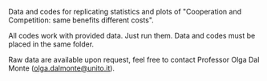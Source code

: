 Data and codes for replicating statistics and plots of "Cooperation and Competition: same benefits different costs".

All codes work with provided data. Just run them. Data and codes must be placed in the same folder.

Raw data are available upon request, feel free to contact Professor Olga Dal Monte (olga.dalmonte@unito.it).
